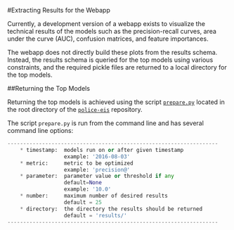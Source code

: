 #Extracting Results for the Webapp

Currently, a development version of a webapp exists to visualize the technical results of the models such as the precision-recall curves, area under the curve (AUC), confusion matrices, and feature importances.

The webapp does not directly build these plots from the results schema. Instead, the results schema is queried for the top models using various constraints, and the required pickle files are returned to a local directory for the top models.

##Returning the Top Models

Returning the top models is achieved using the script [`prepare.py`](../prepare.py) located in the root directory of the [`police-eis`](../) repository.

The script `prepare.py` is run from the command line and has several command line options:

  ```python
  -------------------------------------------------------------------
      * timestamp:  models run on or after given timestamp
                    example: '2016-08-03'
      * metric:     metric to be optimized
                    example: 'precision@'
      * parameter:  parameter value or threshold if any
                    default=None
                    example: '10.0'
      * number:     maximum number of desired results
                    default = 25
      * directory:  the directory the results should be returned
                    default = 'results/'
  -------------------------------------------------------------------
  ```
